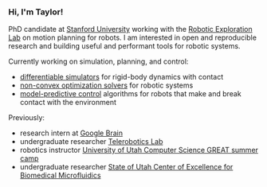 ### Hi, I'm Taylor!

PhD candidate at [Stanford University](https://www.stanford.edu/) working with the [Robotic Exploration Lab](https://roboticexplorationlab.org/) on motion planning for robots. I am interested in open and reproducible research and building useful and performant tools for robotic systems. 

Currently working on simulation, planning, and control:
- [differentiable simulators](https://github.com/thowell/RoboDojo.jl) for rigid-body dynamics with contact
- [non-convex optimization solvers](https://github.com/thowell/CALIPSO.jl) for robotic systems
- [model-predictive control](https://github.com/thowell/ContactImplicitMPC.jl) algorithms for robots that make and break contact with the environment

Previously:
- research intern at [Google Brain](https://research.google/teams/brain/robotics/)
- undergraduate researcher [Telerobotics Lab](https://www.telerobotics.utah.edu/)
- robotics instructor [University of Utah Computer Science GREAT summer camp](https://www.cs.utah.edu/~dejohnso/GREAT/)
- undergraduate researcher [State of Utah Center of Excellence for Biomedical Microfluidics](https://mems.utah.edu/)
<!--
**thowell/thowell** is a ✨ _special_ ✨ repository because its `README.md` (this file) appears on your GitHub profile.

Here are some ideas to get you started:

- 🔭 I’m currently working on ...
- 🌱 I’m currently learning ...
- 👯 I’m looking to collaborate on ...
- 🤔 I’m looking for help with ...
- 💬 Ask me about ...
- 📫 How to reach me: ...
- 😄 Pronouns: ...
- ⚡ Fun fact: ...
-->
